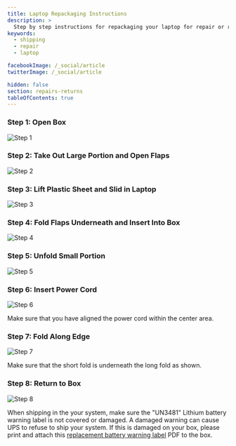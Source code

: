 ```yaml
---
title: Laptop Repackaging Instructions
description: >
  Step by step instructions for repackaging your laptop for repair or return
keywords:
  - shipping
  - repair
  - laptop

facebookImage: /_social/article
twitterImage: /_social/article

hidden: false
section: repairs-returns
tableOfContents: true
---
```


### Step 1: Open Box

![Step 1](/images/reboxing/Step1.jpg)

### Step 2: Take Out Large Portion and Open Flaps

![Step 2](/images/reboxing/Step2.jpg)

### Step 3: Lift Plastic Sheet and Slid in Laptop

![Step 3](/images/reboxing/Step3.jpg)

### Step 4: Fold Flaps Underneath and Insert Into Box

![Step 4](/images/reboxing/Step4.jpg)

### Step 5: Unfold Small Portion

![Step 5](/images/reboxing/Step5.jpg)

### Step 6: Insert Power Cord

![Step 6](/images/reboxing/Step6.jpg)

Make sure that you have aligned the power cord within the center area.

### Step 7: Fold Along Edge

![Step 7](/images/reboxing/Step7.jpg)

Make sure that the short fold is underneath the long fold as shown.

### Step 8: Return to Box

![Step 8](/images/reboxing/Step8.jpg)

When shipping in the your system, make sure the "UN3481" Lithium battery warning label is not covered or damaged. A damaged warning can cause UPS to refuse to ship your system. If this is damaged on your box, please print and attach this [replacement battery warning label](/images/reboxing/Li-Battery-Label-UN3481.pdf) PDF to the box.